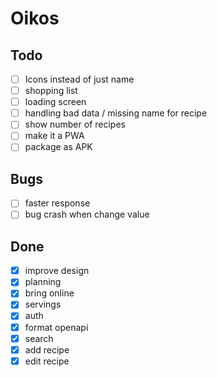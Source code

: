 # Oikos

## Todo

- [ ] Icons instead of just name
- [ ] shopping list
- [ ] loading screen
- [ ] handling bad data / missing name for recipe
- [ ] show number of recipes
- [ ] make it a PWA
- [ ] package as APK

## Bugs

- [ ] faster response
- [ ] bug crash when change value

## Done

- [x] improve design
- [x] planning
- [x] bring online
- [x] servings
- [x] auth
- [x] format openapi
- [X] search
- [x] add recipe
- [x] edit recipe